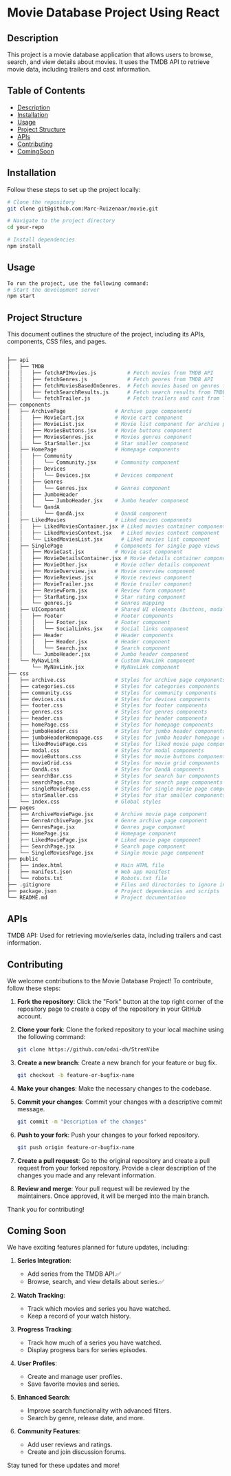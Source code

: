 # Movie Database Project Using React

## Description
This project is a movie database application that allows users to browse, search, and view details about movies. It uses the TMDB API to retrieve movie data, including trailers and cast information.

## Table of Contents
- [Description](#description)
- [Installation](#installation)
- [Usage](#usage)
- [Project Structure](#project-structure)
- [APIs](#apis)
- [Contributing](#contributing)
- [ComingSoon](#Some-of-those-Coming-Soon)

## Installation
Follow these steps to set up the project locally:

```bash
# Clone the repository
git clone git@github.com:Marc-Ruizenaar/movie.git

# Navigate to the project directory
cd your-repo

# Install dependencies
npm install
```

## Usage
```bash
To run the project, use the following command:
# Start the development server
npm start

```

## Project Structure
This document outlines the structure of the project, including its APIs, components, CSS files, and pages.
```bash

├── api                    
│   ├── TMDB
│   │   ├── fetchAPIMovies.js          # Fetch movies from TMDB API
│   │   ├── fetchGenres.js             # Fetch genres from TMDB API
│   │   ├── fetchMoviesBasedOnGenres.  # Fetch movies based on genres from TMDB API
│   │   ├── fetchSearchResults.js      # Fetch search results from TMDB API
│   │   └── fetchTrailer.js            # Fetch trailers and cast from TMDB API
├── components             
│   ├── ArchivePage                # Archive page components
│   │   ├── MovieCart.jsx          # Movie cart component
│   │   ├── MovieList.jsx          # Movie list component for archive page
│   │   ├── MoviesButtons.jsx      # Movie buttons component
│   │   ├── MoviesGenres.jsx       # Movies genres component
│   │   └── StarSmaller.jsx        # Star smaller component
│   ├── HomePage                   # Homepage components
│   │   ├── Community             
│   │   │   └── Community.jsx      # Community component
│   │   ├── Devices                
│   │   │   └── Devices.jsx        # Devices component
│   │   ├── Genres                
│   │   │   └── Genres.jsx         # Genres component
│   │   ├── JumboHeader           
│   │   │   └── JumboHeader.jsx    # Jumbo header component
│   │   └── QandA                 
│   │       └── QandA.jsx          # QandA component
│   ├── LikedMovies                # Liked movies components
│   │   ├── LikedMoviesContainer.jsx # Liked movies container component
│   │   ├── LikedMoviesContext.jsx   # Liked movies context component
│   │   └── LikedMoviesList.jsx      # Liked movies list component
│   ├── SinglePage                 # Components for single page views
│   │   ├── MovieCast.jsx          # Movie cast component
│   │   ├── MovieDetailsContainer.jsx # Movie details container component
│   │   ├── MovieOther.jsx         # Movie other details component
│   │   ├── MovieOverview.jsx      # Movie overview component
│   │   ├── MovieReviews.jsx       # Movie reviews component
│   │   ├── MovieTrailer.jsx       # Movie trailer component
│   │   ├── ReviewForm.jsx         # Review form component
│   │   ├── StarRating.jsx         # Star rating component
│   │   └── genres.js              # Genres mapping
│   ├── UIComponant                # Shared UI elements (buttons, modals, etc.)
│   │   ├── Footer                 # Footer components
│   │   │   ├── Footer.jsx         # Footer component
│   │   │   └── SocialLinks.jsx    # Social links component
│   │   ├── Header                 # Header components
│   │   │   ├── Header.jsx         # Header component
│   │   │   └── Search.jsx         # Search component
│   │   └── JumboHeader.jsx        # Jumbo header component
│   └── MyNavLink                  # Custom NavLink component
│       └── MyNavLink.jsx          # MyNavLink component
├── css                    
│   ├── archive.css                # Styles for archive page components
│   ├── categories.css             # Styles for categories components
│   ├── community.css              # Styles for community components
│   ├── devices.css                # Styles for devices components
│   ├── footer.css                 # Styles for footer components
│   ├── genres.css                 # Styles for genres components
│   ├── header.css                 # Styles for header components
│   ├── homePage.css               # Styles for homepage components
│   ├── jumboHeader.css            # Styles for jumbo header components
│   ├── jumboHeaderHomepage.css    # Styles for jumbo header homepage components
│   ├── likedMoviePage.css         # Styles for liked movie page components
│   ├── modal.css                  # Styles for modal components
│   ├── movieButtons.css           # Styles for movie buttons components
│   ├── movieGrid.css              # Styles for movie grid components
│   ├── QandA.css                  # Styles for QandA components
│   ├── searchBar.css              # Styles for search bar components
│   ├── searchPage.css             # Styles for search page components
│   ├── singleMoviePage.css        # Styles for single movie page components
│   ├── starSmaller.css            # Styles for star smaller components
│   └── index.css                  # Global styles
├── pages                  
│   ├── ArchiveMoviePage.jsx       # Archive movie page component
│   ├── GenreArchivePage.jsx       # Genre archive page component
│   ├── GenresPage.jsx             # Genres page component
│   ├── HomePage.jsx               # Homepage component
│   ├── LikedMoviePage.jsx         # Liked movie page component
│   ├── SearchPage.jsx             # Search page component
│   └── SingleMoviesPage.jsx       # Single movie page component
├── public
│   ├── index.html                 # Main HTML file
│   ├── manifest.json              # Web app manifest
│   └── robots.txt                 # Robots.txt file
├── .gitignore                     # Files and directories to ignore in Git
├── package.json                   # Project dependencies and scripts
└── README.md                      # Project documentation

```
## APIs
TMDB API: Used for retrieving movie/series data, including trailers and cast information.

## Contributing

We welcome contributions to the Movie Database Project! To contribute, follow these steps:

1. **Fork the repository**: Click the "Fork" button at the top right corner of the repository page to create a copy of the repository in your GitHub account.

2. **Clone your fork**: Clone the forked repository to your local machine using the following command:
    ```bash
    git clone https://github.com/odai-dh/StremVibe
    ```

3. **Create a new branch**: Create a new branch for your feature or bug fix.
    ```bash
    git checkout -b feature-or-bugfix-name
    ```

4. **Make your changes**: Make the necessary changes to the codebase.

5. **Commit your changes**: Commit your changes with a descriptive commit message.
    ```bash
    git commit -m "Description of the changes"
    ```

6. **Push to your fork**: Push your changes to your forked repository.
    ```bash
    git push origin feature-or-bugfix-name
    ```

7. **Create a pull request**: Go to the original repository and create a pull request from your forked repository. Provide a clear description of the changes you made and any relevant information.

8. **Review and merge**: Your pull request will be reviewed by the maintainers. Once approved, it will be merged into the main branch.

Thank you for contributing!

## Coming Soon
We have exciting features planned for future updates, including:

1. **Series Integration**: 
   - Add series from the TMDB API.✅
   - Browse, search, and view details about series.✅

2. **Watch Tracking**:
   - Track which movies and series you have watched.
   - Keep a record of your watch history.

3. **Progress Tracking**:
   - Track how much of a series you have watched.
   - Display progress bars for series episodes.

4. **User Profiles**:
   - Create and manage user profiles.
   - Save favorite movies and series.

5. **Enhanced Search**:
   - Improve search functionality with advanced filters.
   - Search by genre, release date, and more.

6. **Community Features**:
   - Add user reviews and ratings.
   - Create and join discussion forums.

Stay tuned for these updates and more!